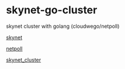 # skynet-go-cluster
skynet cluster with golang (cloudwego/netpoll)


[skynet](https://github.com/cloudwu/skynet/wiki)

[netpoll](https://github.com/cloudwego/netpoll/blob/develop/README_CN.md)

[skynet_cluster](https://blog.codingnow.com/2017/03/skynet_cluster.html)

